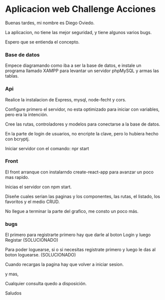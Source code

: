 # Aplicacion web Challenge Acciones

Buenas tardes, mi nombre es Diego Oviedo.

La aplicacion, no tiene las mejor seguridad, y tiene algunos varios bugs.

Espero que se entienda el concepto.


### Base de datos

Empece diagramando como iba a ser la base de datos, e instale un programa llamado XAMPP para levantar un servidor phpMySQL y armas las tablas.


### Api

Realice la instalacion de Express, mysql, node-fecht y cors.

Configure primero el servidor, no esta optimizado para iniciar con variables, pero era la intención.

Cree las rutas, controladores y modelos para conectarse a la base de datos.

En la parte de login de usuarios, no encripte la clave, pero lo hubiera hecho con bcryptj.

Iniciar servidor con el comando: npr start


### Front

El front arranque con instalarndo create-react-app para avanzar un poco mas rapido.

Inicias el servidor con npm start.

Diseñe cuales serian las paginas y los componentes, las rutas, el listado, los favoritos y el medio CRUD.

No llegue a terminar la parte del grafico, me consto un poco más.



### bugs

El primero para registrarte primero hay que darle al boton Login y luego Registar (SOLUCIONADO)

Para poder loguearse, si o si necesitas registrate primero y luego le das al boton loguearse. (SOLUCIONADO)

Cuando recargas la pagina hay que volver a iniciar sesion.

y mas,


Cualquier consulta quedo a disposición.

Saludos